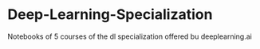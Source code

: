 # Deep-Learning-Specialization
Notebooks of 5 courses of the dl specialization offered bu deeplearning.ai
